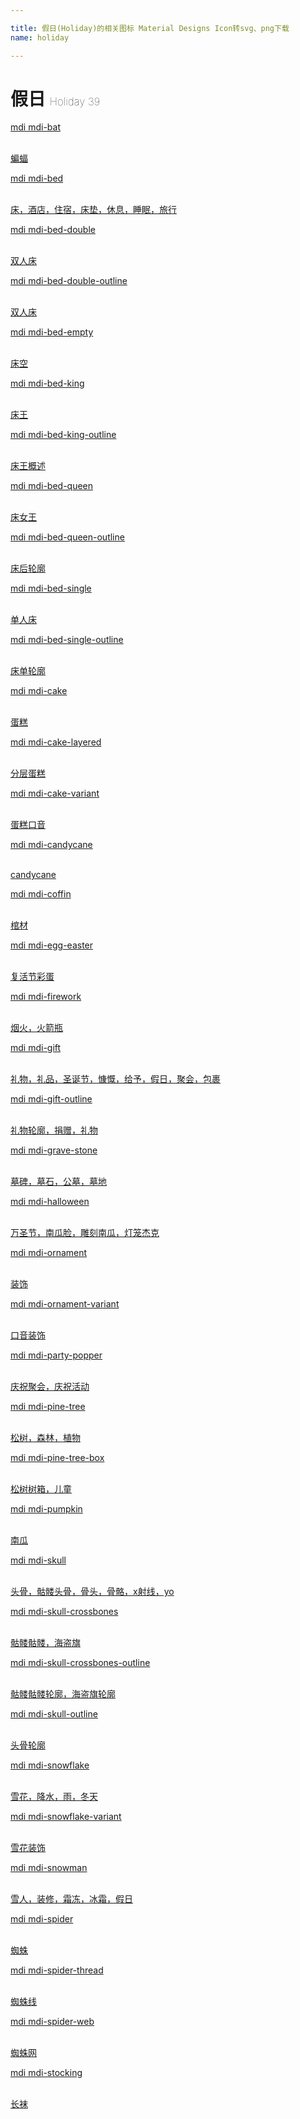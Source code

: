 ```yaml
---

title: 假日(Holiday)的相关图标 Material Designs Icon转svg、png下载
name: holiday

---
```


# 假日  <small style="font-size: 60%;font-weight: 100">Holiday <span class="badge-secondary badge">39</span> </small>

<search tag="holiday" :size="96"/>

<div class="icon-list row" id="search-show"><a href="/icon/bat.html" class="icon-item col-6 col-sm-4 col-md-2"><div class="icon-item-inner"><i class="mdi mdi-bat"></i><p><span>mdi mdi-bat</span></p> <p><br> 蝙蝠</p></div></a><a href="/icon/bed.html" class="icon-item col-6 col-sm-4 col-md-2"><div class="icon-item-inner"><i class="mdi mdi-bed"></i><p><span>mdi mdi-bed</span></p> <p><br> 床，酒店，住宿，床垫，休息，睡眠，旅行</p></div></a><a href="/icon/bed-double.html" class="icon-item col-6 col-sm-4 col-md-2"><div class="icon-item-inner"><i class="mdi mdi-bed-double"></i><p><span>mdi mdi-bed-double</span></p> <p><br> 双人床</p></div></a><a href="/icon/bed-double-outline.html" class="icon-item col-6 col-sm-4 col-md-2"><div class="icon-item-inner"><i class="mdi mdi-bed-double-outline"></i><p><span>mdi mdi-bed-double-outline</span></p> <p><br> 双人床</p></div></a><a href="/icon/bed-empty.html" class="icon-item col-6 col-sm-4 col-md-2"><div class="icon-item-inner"><i class="mdi mdi-bed-empty"></i><p><span>mdi mdi-bed-empty</span></p> <p><br> 床空</p></div></a><a href="/icon/bed-king.html" class="icon-item col-6 col-sm-4 col-md-2"><div class="icon-item-inner"><i class="mdi mdi-bed-king"></i><p><span>mdi mdi-bed-king</span></p> <p><br> 床王</p></div></a><a href="/icon/bed-king-outline.html" class="icon-item col-6 col-sm-4 col-md-2"><div class="icon-item-inner"><i class="mdi mdi-bed-king-outline"></i><p><span>mdi mdi-bed-king-outline</span></p> <p><br> 床王概述</p></div></a><a href="/icon/bed-queen.html" class="icon-item col-6 col-sm-4 col-md-2"><div class="icon-item-inner"><i class="mdi mdi-bed-queen"></i><p><span>mdi mdi-bed-queen</span></p> <p><br> 床女王</p></div></a><a href="/icon/bed-queen-outline.html" class="icon-item col-6 col-sm-4 col-md-2"><div class="icon-item-inner"><i class="mdi mdi-bed-queen-outline"></i><p><span>mdi mdi-bed-queen-outline</span></p> <p><br> 床后轮廓</p></div></a><a href="/icon/bed-single.html" class="icon-item col-6 col-sm-4 col-md-2"><div class="icon-item-inner"><i class="mdi mdi-bed-single"></i><p><span>mdi mdi-bed-single</span></p> <p><br> 单人床</p></div></a><a href="/icon/bed-single-outline.html" class="icon-item col-6 col-sm-4 col-md-2"><div class="icon-item-inner"><i class="mdi mdi-bed-single-outline"></i><p><span>mdi mdi-bed-single-outline</span></p> <p><br> 床单轮廓</p></div></a><a href="/icon/cake.html" class="icon-item col-6 col-sm-4 col-md-2"><div class="icon-item-inner"><i class="mdi mdi-cake"></i><p><span>mdi mdi-cake</span></p> <p><br> 蛋糕</p></div></a><a href="/icon/cake-layered.html" class="icon-item col-6 col-sm-4 col-md-2"><div class="icon-item-inner"><i class="mdi mdi-cake-layered"></i><p><span>mdi mdi-cake-layered</span></p> <p><br> 分层蛋糕</p></div></a><a href="/icon/cake-variant.html" class="icon-item col-6 col-sm-4 col-md-2"><div class="icon-item-inner"><i class="mdi mdi-cake-variant"></i><p><span>mdi mdi-cake-variant</span></p> <p><br> 蛋糕口音</p></div></a><a href="/icon/candycane.html" class="icon-item col-6 col-sm-4 col-md-2"><div class="icon-item-inner"><i class="mdi mdi-candycane"></i><p><span>mdi mdi-candycane</span></p> <p><br> candycane</p></div></a><a href="/icon/coffin.html" class="icon-item col-6 col-sm-4 col-md-2"><div class="icon-item-inner"><i class="mdi mdi-coffin"></i><p><span>mdi mdi-coffin</span></p> <p><br> 棺材</p></div></a><a href="/icon/egg-easter.html" class="icon-item col-6 col-sm-4 col-md-2"><div class="icon-item-inner"><i class="mdi mdi-egg-easter"></i><p><span>mdi mdi-egg-easter</span></p> <p><br> 复活节彩蛋</p></div></a><a href="/icon/firework.html" class="icon-item col-6 col-sm-4 col-md-2"><div class="icon-item-inner"><i class="mdi mdi-firework"></i><p><span>mdi mdi-firework</span></p> <p><br> 烟火，火箭瓶</p></div></a><a href="/icon/gift.html" class="icon-item col-6 col-sm-4 col-md-2"><div class="icon-item-inner"><i class="mdi mdi-gift"></i><p><span>mdi mdi-gift</span></p> <p><br> 礼物，礼品，圣诞节，慷慨，给予，假日，聚会，包裹</p></div></a><a href="/icon/gift-outline.html" class="icon-item col-6 col-sm-4 col-md-2"><div class="icon-item-inner"><i class="mdi mdi-gift-outline"></i><p><span>mdi mdi-gift-outline</span></p> <p><br> 礼物轮廓，捐赠，礼物</p></div></a><a href="/icon/grave-stone.html" class="icon-item col-6 col-sm-4 col-md-2"><div class="icon-item-inner"><i class="mdi mdi-grave-stone"></i><p><span>mdi mdi-grave-stone</span></p> <p><br> 墓碑，墓石，公墓，墓地</p></div></a><a href="/icon/halloween.html" class="icon-item col-6 col-sm-4 col-md-2"><div class="icon-item-inner"><i class="mdi mdi-halloween"></i><p><span>mdi mdi-halloween</span></p> <p><br> 万圣节，南瓜脸，雕刻南瓜，灯笼杰克</p></div></a><a href="/icon/ornament.html" class="icon-item col-6 col-sm-4 col-md-2"><div class="icon-item-inner"><i class="mdi mdi-ornament"></i><p><span>mdi mdi-ornament</span></p> <p><br> 装饰</p></div></a><a href="/icon/ornament-variant.html" class="icon-item col-6 col-sm-4 col-md-2"><div class="icon-item-inner"><i class="mdi mdi-ornament-variant"></i><p><span>mdi mdi-ornament-variant</span></p> <p><br> 口音装饰</p></div></a><a href="/icon/party-popper.html" class="icon-item col-6 col-sm-4 col-md-2"><div class="icon-item-inner"><i class="mdi mdi-party-popper"></i><p><span>mdi mdi-party-popper</span></p> <p><br> 庆祝聚会，庆祝活动</p></div></a><a href="/icon/pine-tree.html" class="icon-item col-6 col-sm-4 col-md-2"><div class="icon-item-inner"><i class="mdi mdi-pine-tree"></i><p><span>mdi mdi-pine-tree</span></p> <p><br> 松树，森林，植物</p></div></a><a href="/icon/pine-tree-box.html" class="icon-item col-6 col-sm-4 col-md-2"><div class="icon-item-inner"><i class="mdi mdi-pine-tree-box"></i><p><span>mdi mdi-pine-tree-box</span></p> <p><br> 松树树箱，儿童</p></div></a><a href="/icon/pumpkin.html" class="icon-item col-6 col-sm-4 col-md-2"><div class="icon-item-inner"><i class="mdi mdi-pumpkin"></i><p><span>mdi mdi-pumpkin</span></p> <p><br> 南瓜</p></div></a><a href="/icon/skull.html" class="icon-item col-6 col-sm-4 col-md-2"><div class="icon-item-inner"><i class="mdi mdi-skull"></i><p><span>mdi mdi-skull</span></p> <p><br> 头骨，骷髅头骨，骨头，骨骼，x射线，yo</p></div></a><a href="/icon/skull-crossbones.html" class="icon-item col-6 col-sm-4 col-md-2"><div class="icon-item-inner"><i class="mdi mdi-skull-crossbones"></i><p><span>mdi mdi-skull-crossbones</span></p> <p><br> 骷髅骷髅，海盗旗</p></div></a><a href="/icon/skull-crossbones-outline.html" class="icon-item col-6 col-sm-4 col-md-2"><div class="icon-item-inner"><i class="mdi mdi-skull-crossbones-outline"></i><p><span>mdi mdi-skull-crossbones-outline</span></p> <p><br> 骷髅骷髅轮廓，海盗旗轮廓</p></div></a><a href="/icon/skull-outline.html" class="icon-item col-6 col-sm-4 col-md-2"><div class="icon-item-inner"><i class="mdi mdi-skull-outline"></i><p><span>mdi mdi-skull-outline</span></p> <p><br> 头骨轮廓</p></div></a><a href="/icon/snowflake.html" class="icon-item col-6 col-sm-4 col-md-2"><div class="icon-item-inner"><i class="mdi mdi-snowflake"></i><p><span>mdi mdi-snowflake</span></p> <p><br> 雪花，降水，雨，冬天</p></div></a><a href="/icon/snowflake-variant.html" class="icon-item col-6 col-sm-4 col-md-2"><div class="icon-item-inner"><i class="mdi mdi-snowflake-variant"></i><p><span>mdi mdi-snowflake-variant</span></p> <p><br> 雪花装饰</p></div></a><a href="/icon/snowman.html" class="icon-item col-6 col-sm-4 col-md-2"><div class="icon-item-inner"><i class="mdi mdi-snowman"></i><p><span>mdi mdi-snowman</span></p> <p><br> 雪人，装修，霜冻，冰霜，假日</p></div></a><a href="/icon/spider.html" class="icon-item col-6 col-sm-4 col-md-2"><div class="icon-item-inner"><i class="mdi mdi-spider"></i><p><span>mdi mdi-spider</span></p> <p><br> 蜘蛛</p></div></a><a href="/icon/spider-thread.html" class="icon-item col-6 col-sm-4 col-md-2"><div class="icon-item-inner"><i class="mdi mdi-spider-thread"></i><p><span>mdi mdi-spider-thread</span></p> <p><br> 蜘蛛线</p></div></a><a href="/icon/spider-web.html" class="icon-item col-6 col-sm-4 col-md-2"><div class="icon-item-inner"><i class="mdi mdi-spider-web"></i><p><span>mdi mdi-spider-web</span></p> <p><br> 蜘蛛网</p></div></a><a href="/icon/stocking.html" class="icon-item col-6 col-sm-4 col-md-2"><div class="icon-item-inner"><i class="mdi mdi-stocking"></i><p><span>mdi mdi-stocking</span></p> <p><br> 长袜</p></div></a></div>


